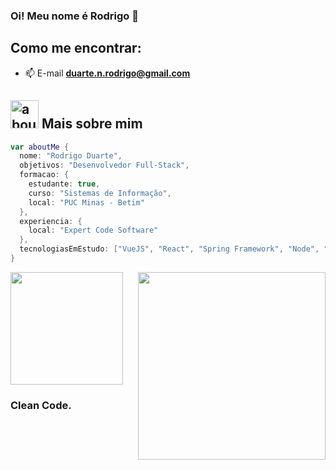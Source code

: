### Oi! Meu nome é Rodrigo 👋

## Como me encontrar:
- 📫 E-mail **duarte.n.rodrigo@gmail.com**
  
## <img width="45" alt="about" src="https://raw.github.com/elizarov/elizarov/master/about.png"> Mais sobre mim
```kotlin
var aboutMe {
  nome: "Rodrigo Duarte",
  objetivos: "Desenvolvedor Full-Stack",
  formacao: {
    estudante: true,
    curso: "Sistemas de Informação",
    local: "PUC Minas - Betim"
  },
  experiencia: {
    local: "Expert Code Software"
  },
  tecnologiasEmEstudo: ["VueJS", "React", "Spring Framework", "Node", "Typescript", "SQL", "Docker", "React Native"]
}
```

<div align="space-between">
 <img height="180em" src="https://github-readme-stats.vercel.app/api/top-langs/?username=Rodrigo-N-Duarte&layout=compact&langs_count=16&theme=dark&locale=pt-br"/>
  <img align="right" width="300" src="https://i2.wp.com/allhtaccess.info/wp-content/uploads/2018/03/programming.gif?fit=1281%2C716&ssl=1" />
</div>

### Clean Code.
